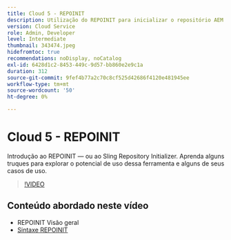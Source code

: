 ```yaml
---
title: Cloud 5 - REPOINIT
description: Utilização do REPOINIT para inicializar o repositório AEM
version: Cloud Service
role: Admin, Developer
level: Intermediate
thumbnail: 343474.jpeg
hidefromtoc: true
recommendations: noDisplay, noCatalog
exl-id: 6428d1c2-8453-449c-9d57-bb860e2e9c1a
duration: 312
source-git-commit: 9fef4b77a2c70c8cf525d42686f4120e481945ee
workflow-type: tm+mt
source-wordcount: '50'
ht-degree: 0%

---
```


# Cloud 5 - REPOINIT

Introdução ao REPOINIT — ou ao Sling Repository Initializer. Aprenda alguns truques para explorar o potencial de uso dessa ferramenta e alguns de seus casos de uso.

>[!VIDEO](https://video.tv.adobe.com/v/343474?quality=12&learn=on)

## Conteúdo abordado neste vídeo

+ REPOINIT Visão geral
+ [Sintaxe REPOINIT](https://sling.apache.org/documentation/bundles/repository-initialization.html#appendix-a-repoinit-syntax-parser-test-scenarios-1)
